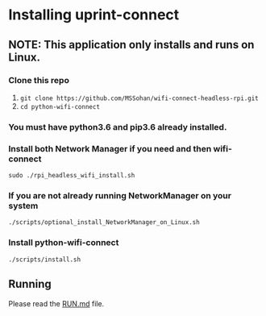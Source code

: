 # Installing uprint-connect

## NOTE: This application only installs and runs on Linux.

### Clone this repo
1. `git clone https://github.com/MSSohan/wifi-connect-headless-rpi.git`
1. `cd python-wifi-connect`

### You must have python3.6 and pip3.6 already installed.

### Install both Network Manager if you need and then wifi-connect
`sudo ./rpi_headless_wifi_install.sh` 

### If you are not already running NetworkManager on your system
`./scripts/optional_install_NetworkManager_on_Linux.sh`

### Install python-wifi-connect
`./scripts/install.sh`

## Running
Please read the [RUN.md](RUN.md) file.

